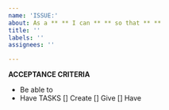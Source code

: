 ```yaml
---
name: 'ISSUE:'
about: As a ** ** I can ** ** so that ** **
title: ''
labels: ''
assignees: ''

---
```


**ACCEPTANCE CRITERIA**
- Be able to 
- Have 
TASKS
[] Create 
[] Give 
[] Have
